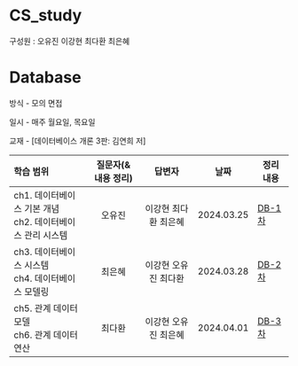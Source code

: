 # CS_study
구성원 : 오유진 이강현 최다환 최은혜

# **Database**


방식 - 모의 면접

일시 - 매주 월요일, 목요일

교재 - [데이터베이스 개론 3판: 김연희 저]

| 학습 범위 | 질문자(& 내용 정리) |      답변자      |    날짜    | 정리 내용 |
| :-------- | :-----------------: | :--------------: | :--------: | --------- |
| ch1. 데이터베이스 기본 개념 </br> ch2. 데이터베이스 관리 시스템   | 오유진 | 이강현 최다환 최은혜 | 2024.03.25 | [DB-1차](https://github.com/eug2n2/CS_study/blob/main/cs-study/Database/20240325-DB-01.md) |
| ch3. 데이터베이스 시스템 </br> ch4. 데이터베이스 모델링   | 최은혜 | 이강현 오유진 최다환 | 2024.03.28 | [DB-2차](https://github.com/eug2n2/CS_study/blob/main/cs-study/Database/20240328-DB-02.md)|
| ch5. 관계 데이터 모델 </br> ch6. 관계 데이터 연산   | 최다환 | 이강현 오유진 최은혜 | 2024.04.01 | [DB-3차](https://github.com/eug2n2/CS_study/blob/main/cs-study/Database/20240401-DB-03.md)|
